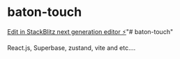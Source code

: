 # baton-touch

[Edit in StackBlitz next generation editor ⚡️](https://stackblitz.com/~/github.com/MamoruShiraishi/baton-touch)"# baton-touch" 


React.js, Superbase, zustand, vite and etc....
